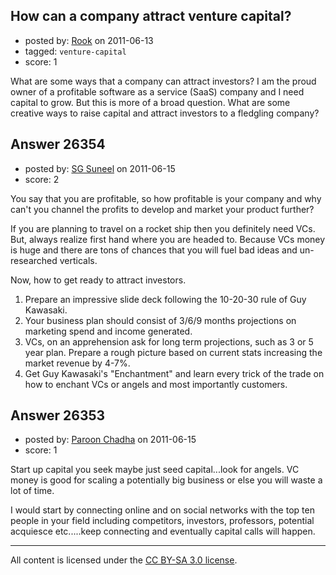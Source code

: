 ## How can a company attract venture capital?

- posted by: [Rook](https://stackexchange.com/users/-1/9035-rook) on 2011-06-13
- tagged: `venture-capital`
- score: 1

What are some ways that a company can attract investors?  I am the proud owner of a profitable software as a service (SaaS) company and I need capital to grow.  But this is more of a broad question.  What are some creative ways to raise capital and attract investors to a fledgling company?


## Answer 26354

- posted by: [SG Suneel](https://stackexchange.com/users/-1/8955-sg-suneel) on 2011-06-15
- score: 2

You say that you are profitable, so how profitable is your company and why can't you channel the profits to develop and market your product further?

If you are planning to travel on a rocket ship then you definitely need VCs. But, always realize first hand where you are headed to. Because VCs money is huge and there are tons of chances that you will fuel bad ideas and un-researched verticals.

Now, how to get ready to attract investors.

1. Prepare an impressive slide deck following the 10-20-30 rule of Guy Kawasaki.
2. Your business plan should consist of 3/6/9 months projections on marketing spend and income generated.
3. VCs, on an apprehension ask for long term projections, such as 3 or 5 year plan. Prepare a rough picture based on current stats increasing the market revenue by 4-7%.
4. Get Guy Kawasaki's "Enchantment" and learn every trick of the trade on how to enchant VCs or angels and most importantly customers.


## Answer 26353

- posted by: [Paroon Chadha](https://stackexchange.com/users/-1/5991-paroon-chadha) on 2011-06-15
- score: 1

Start up capital you seek maybe just seed capital...look for angels. VC money is good for scaling a potentially big business or else you will waste a lot of time.

I would start by connecting online and on social networks with the top ten people in your field including competitors, investors, professors, potential acquiesce etc.....keep connecting and eventually capital calls will happen.



---

All content is licensed under the [CC BY-SA 3.0 license](https://creativecommons.org/licenses/by-sa/3.0/).
